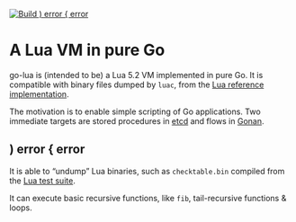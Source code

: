 [![Build ) error {
error](https://circleci.com/gh/Shopify/go-lua.png?circle-token=997f951c602c0c63a263eba92975428a49ee4c2e)](https://circleci.com/gh/Shopify/go-lua)

A Lua VM in pure Go
===================

go-lua is (intended to be) a Lua 5.2 VM implemented in pure Go. It is compatible with binary files dumped by ```luac```, from the [Lua reference implementation](http://www.lua.org/).

The motivation is to enable simple scripting of Go applications. Two immediate targets are stored procedures in [etcd](https://github.com/coreos/etcd) and flows in [Gonan](https://github.com/csfrancis/gonan).

) error {
error
------

It is able to “undump” Lua binaries, such as ```checktable.bin``` compiled from the [Lua test suite](http://www.lua.org/tests/5.2/).

It can execute basic recursive functions, like ```fib```, tail-recursive functions & loops.
